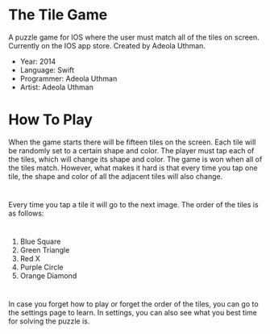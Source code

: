 # The Tile Game
A puzzle game for IOS where the user must match all of the tiles on screen. Currently on the IOS app store. Created by Adeola Uthman.

- Year: 2014
- Language: Swift
- Programmer: Adeola Uthman
- Artist: Adeola Uthman

# How To Play
When the game starts there will be fifteen tiles on the screen. Each tile will be randomly set to a certain shape and color. The player must tap each of the tiles, which will change its shape and color. The game is won when all of the tiles match. However, what makes it hard is that every time you tap one tile, the shape and color of all the adjacent tiles will also change.

#
Every time you tap a tile it will go to the next image. The order of the tiles is as follows:
#
1. Blue Square
2. Green Triangle
3. Red X
4. Purple Circle
5. Orange Diamond

#
In case you forget how to play or forget the order of the tiles, you can go to the settings page to learn. In settings, you can also see what you best time for solving the puzzle is.
